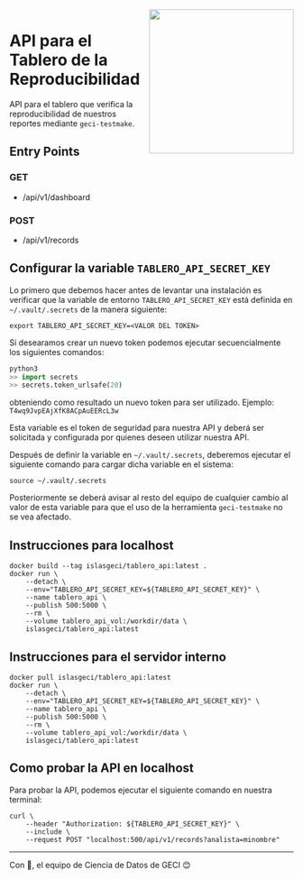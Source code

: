 <img src="https://www.islas.org.mx/img/logo.svg" align="right" width="256" />

# API para el Tablero de la Reproducibilidad

API para el tablero que verifica la reproducibilidad de nuestros reportes mediante `geci-testmake`.

## Entry Points

### GET

- /api/v1/dashboard

### POST

- /api/v1/records

## Configurar la variable `TABLERO_API_SECRET_KEY`
Lo primero que debemos hacer antes de levantar una instalación es verificar que la variable de
entorno `TABLERO_API_SECRET_KEY` está definida en `~/.vault/.secrets` de la manera siguiente:

```shell
export TABLERO_API_SECRET_KEY=<VALOR DEL TOKEN>
```

Si desearamos crear un nuevo token podemos ejecutar secuencialmente los siguientes comandos:

```python
python3
>> import secrets
>> secrets.token_urlsafe(20)
```

obteniendo como resultado un nuevo token para ser utilizado. Ejemplo: `T4wq9JvpEAjXfK8ACpAuEERcL3w`

Esta variable es el token de seguridad para nuestra API y deberá ser solicitada y configurada por
quienes deseen utilizar nuestra API. 

Después de definir la variable en `~/.vault/.secrets`, deberemos ejecutar el siguiente comando para
cargar dicha variable en el sistema:

```shell
source ~/.vault/.secrets
```

Posteriormente se deberá avisar al resto del equipo de cualquier cambio al valor de esta variable
para que el uso de la herramienta `geci-testmake` no se vea afectado.

## Instrucciones para localhost

```shell
docker build --tag islasgeci/tablero_api:latest .
docker run \
    --detach \
    --env="TABLERO_API_SECRET_KEY=${TABLERO_API_SECRET_KEY}" \
    --name tablero_api \
    --publish 500:5000 \
    --rm \
    --volume tablero_api_vol:/workdir/data \
    islasgeci/tablero_api:latest
```

## Instrucciones para el servidor interno

```shell
docker pull islasgeci/tablero_api:latest
docker run \
    --detach \
    --env="TABLERO_API_SECRET_KEY=${TABLERO_API_SECRET_KEY}" \
    --name tablero_api \
    --publish 500:5000 \
    --rm \
    --volume tablero_api_vol:/workdir/data \
    islasgeci/tablero_api:latest
```

## Como probar la API en localhost
Para probar la API, podemos ejecutar el siguiente comando en nuestra terminal:

```shell
curl \
    --header "Authorization: ${TABLERO_API_SECRET_KEY}" \
    --include \
    --request POST "localhost:500/api/v1/records?analista=minombre"
```

---

Con 💖, el equipo de Ciencia de Datos de GECI 😊
